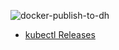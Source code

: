 ![docker-publish-to-dh](https://github.com/swaglive/docker-kubectl/workflows/docker-publish-to-dh/badge.svg)

* [kubectl Releases](https://kubernetes.io/releases/)